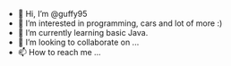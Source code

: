 - 👋 Hi, I’m @guffy95
- 👀 I’m interested in programming, cars and lot of more :)
- 🌱 I’m currently learning basic Java.
- 💞️ I’m looking to collaborate on ...
- 📫 How to reach me ...

<!---
guffy95/guffy95 is a ✨ special ✨ repository because its `README.md` (this file) appears on your GitHub profile.
You can click the Preview link to take a look at your changes.
--->
